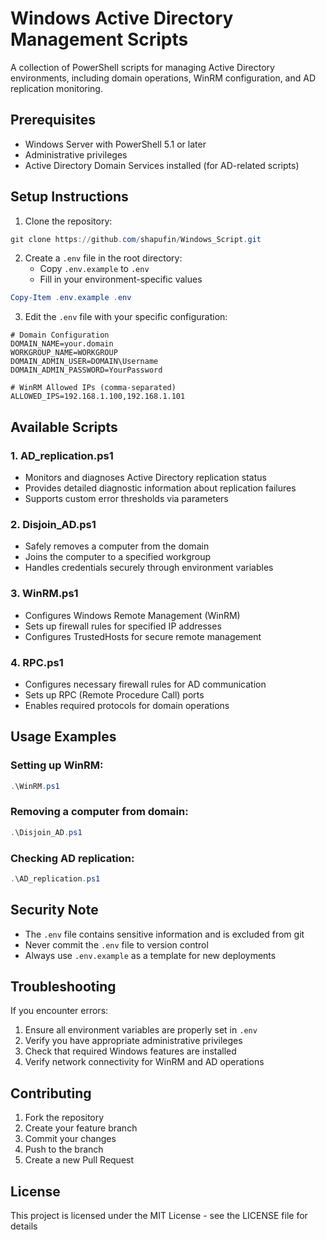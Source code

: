 # Windows Active Directory Management Scripts

A collection of PowerShell scripts for managing Active Directory environments, including domain operations, WinRM configuration, and AD replication monitoring.

## Prerequisites

- Windows Server with PowerShell 5.1 or later
- Administrative privileges
- Active Directory Domain Services installed (for AD-related scripts)

## Setup Instructions

1. Clone the repository:
```powershell
git clone https://github.com/shapufin/Windows_Script.git
```

2. Create a `.env` file in the root directory:
   - Copy `.env.example` to `.env`
   - Fill in your environment-specific values

```powershell
Copy-Item .env.example .env
```

3. Edit the `.env` file with your specific configuration:
```env
# Domain Configuration
DOMAIN_NAME=your.domain
WORKGROUP_NAME=WORKGROUP
DOMAIN_ADMIN_USER=DOMAIN\Username
DOMAIN_ADMIN_PASSWORD=YourPassword

# WinRM Allowed IPs (comma-separated)
ALLOWED_IPS=192.168.1.100,192.168.1.101
```

## Available Scripts

### 1. AD_replication.ps1
- Monitors and diagnoses Active Directory replication status
- Provides detailed diagnostic information about replication failures
- Supports custom error thresholds via parameters

### 2. Disjoin_AD.ps1
- Safely removes a computer from the domain
- Joins the computer to a specified workgroup
- Handles credentials securely through environment variables

### 3. WinRM.ps1
- Configures Windows Remote Management (WinRM)
- Sets up firewall rules for specified IP addresses
- Configures TrustedHosts for secure remote management

### 4. RPC.ps1
- Configures necessary firewall rules for AD communication
- Sets up RPC (Remote Procedure Call) ports
- Enables required protocols for domain operations

## Usage Examples

### Setting up WinRM:
```powershell
.\WinRM.ps1
```

### Removing a computer from domain:
```powershell
.\Disjoin_AD.ps1
```

### Checking AD replication:
```powershell
.\AD_replication.ps1
```

## Security Note

- The `.env` file contains sensitive information and is excluded from git
- Never commit the `.env` file to version control
- Always use `.env.example` as a template for new deployments

## Troubleshooting

If you encounter errors:
1. Ensure all environment variables are properly set in `.env`
2. Verify you have appropriate administrative privileges
3. Check that required Windows features are installed
4. Verify network connectivity for WinRM and AD operations

## Contributing

1. Fork the repository
2. Create your feature branch
3. Commit your changes
4. Push to the branch
5. Create a new Pull Request

## License

This project is licensed under the MIT License - see the LICENSE file for details
